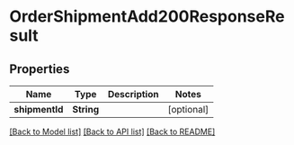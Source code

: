 # OrderShipmentAdd200ResponseResult

## Properties
Name | Type | Description | Notes
------------ | ------------- | ------------- | -------------
**shipmentId** | **String** |  | [optional] 

[[Back to Model list]](../README.md#documentation-for-models) [[Back to API list]](../README.md#documentation-for-api-endpoints) [[Back to README]](../README.md)


